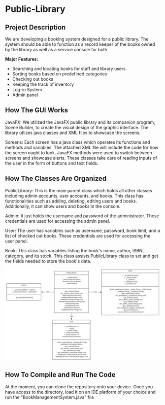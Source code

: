 # Public-Library

<h2>Project Description</h2>
We are developing a booking system designed for a public library. The system should be able to function as a record keeper of the books owned by the library as well as a service console for both 

**Major Features:**
- Searching and locating books for staff and library users
- Sorting books based on predefined categories
- Checking out books
- Keeping the track of inventory 
- Log-in System
- Admin panel

<h2> How The GUI Works</h2>

JavaFX: We utilized the JavaFX public library and its companion program, Scene Builder, to create the visual design of the graphic interface. The library utlizes java classes and XML files to showcase the screens.

Screens: Each screen has a java class which operates its functions and methods and variables. The attached XML file will include the code for how the screen ought to look. JavaFX methods were used to switch between screens and showcase alerts. These classes take care of reading inputs of the user in the form of buttons and text fields.

<h2>How The Classes Are Organized</h2>

PublicLibrary: This is the main parent class which holds all other classes including admin accounts, user accounts, and books. This class has functionalities such as adding, deleting, editing users and books. Additionally, it can show users and books in the console.

Admin: It just holds the username and password of the administrator. These credentials are used for accessing the admin panel.

User: The user has variables such as username, password, book limit, and a list of checked out books. These credentials are used for accessing the user panel.

Book: This class has variables listing the book's name, author, ISBN, category, and its stock. This class assists PublicLibrary class to set and get the fields needed to store the book's data.

![uml class](https://github.com/GROUP23COSC310/Public-Library/blob/main/Screen%20Shot%202022-10-19%20at%209.58.47%20PM.png)

<h2>How To Compile and Run The Code</h2>
At the moment, you can clone the repository onto your device. Once you have access to the directory, load it on an IDE platform of your choice and run the "BookManagementSystem.java" file

